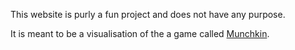 This website is purly a fun project and does not have any purpose.

It is meant to be a visualisation of the a game called <a href="https://en.wikipedia.org/wiki/Munchkin_(card_game)">Munchkin</a>.